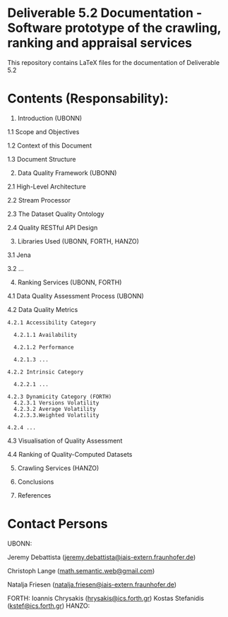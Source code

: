 Deliverable 5.2 Documentation - Software prototype of the crawling, ranking and appraisal services
==================================================================================================

This repository contains LaTeX files for the documentation of Deliverable 5.2

Contents (Responsability):
==========================

1. Introduction (UBONN)

  1.1 Scope and Objectives
  
  1.2 Context of this Document
  
  1.3 Document Structure

2. Data Quality Framework (UBONN)

  2.1 High-Level Architecture
  
  2.2 Stream Processor
  
  2.3 The Dataset Quality Ontology
  
  2.4 Quality RESTful API Design
  
3. Libraries Used (UBONN, FORTH, HANZO)

  3.1 Jena
  
  3.2 ...

4. Ranking Services (UBONN, FORTH)

  4.1 Data Quality Assessment Process (UBONN)
  
  4.2 Data Quality Metrics
  
    4.2.1 Accessibility Category
  
      4.2.1.1 Availability
  
      4.2.1.2 Performance
  
      4.2.1.3 ...
  
    4.2.2 Intrinsic Category
  
      4.2.2.1 ...
  
    4.2.3 Dynamicity Category (FORTH)
      4.2.3.1 Versions Volatility
      4.2.3.2 Average Volatility
      4.2.3.3.Weighted Volatility
      
    4.2.4 ...  
  
  4.3 Visualisation of Quality Assessment
  
  4.4 Ranking of Quality-Computed Datasets

5. Crawling Services (HANZO)

6. Conclusions

7. References


Contact Persons
===============

UBONN: 
 
  Jeremy Debattista (jeremy.debattista@iais-extern.fraunhofer.de)
  
  Christoph Lange (math.semantic.web@gmail.com)
  
  Natalja Friesen (natalja.friesen@iais-extern.fraunhofer.de)
  
FORTH:
  Ioannis Chrysakis (hrysakis@ics.forth.gr)
  Kostas Stefanidis (kstef@ics.forth.gr)
HANZO:
